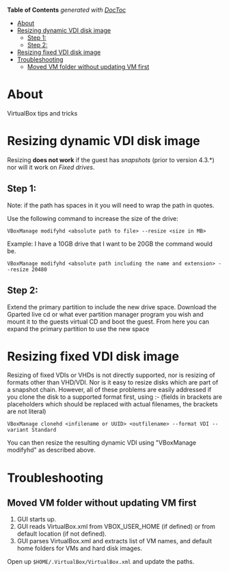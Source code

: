 <!-- START doctoc generated TOC please keep comment here to allow auto update -->
<!-- DON'T EDIT THIS SECTION, INSTEAD RE-RUN doctoc TO UPDATE -->
**Table of Contents**  *generated with [DocToc](https://github.com/thlorenz/doctoc)*

- [About](#about)
- [Resizing dynamic VDI disk image](#resizing-dynamic-vdi-disk-image)
  - [Step 1:](#step-1)
  - [Step 2:](#step-2)
- [Resizing fixed VDI disk image](#resizing-fixed-vdi-disk-image)
- [Troubleshooting](#troubleshooting)
  - [Moved VM folder without updating VM first](#moved-vm-folder-without-updating-vm-first)

<!-- END doctoc generated TOC please keep comment here to allow auto update -->

# About

VirtualBox tips and tricks

# Resizing dynamic VDI disk image

Resizing **does not work** if the guest has *snapshots* (prior to version 4.3.*) nor will it work on *Fixed drives*.

## Step 1:

Note: if the path has spaces in it you will need to wrap the path in quotes.
   
Use the following command to increase the size of the drive:

```
VBoxManage modifyhd <absolute path to file> --resize <size in MB>
````

Example: I have a 10GB drive that I want to be 20GB the command would be.

```
VBoxManage modifyhd <absolute path including the name and extension> --resize 20480
```

## Step 2:

Extend the primary partition to include the new drive space. Download the Gparted live cd or what ever partition manager program you wish and mount it to the guests virtual CD and boot the guest.
From here you can expand the primary partition to use the new space

# Resizing fixed VDI disk image

Resizing of fixed VDIs or VHDs is not directly supported, nor is resizing of formats other than VHD/VDI. Nor is it easy to resize disks which are part of a snapshot chain. However, all of these problems are easily addressed if you clone the disk to a supported format first, using :-
(fields in brackets are placeholders which should be replaced with actual filenames, the brackets are not literal)

```
VBoxManage clonehd <infilename or UUID> <outfilename> --format VDI --variant Standard
```

You can then resize the resulting dynamic VDI using "VBoxManage modifyhd" as described above.

# Troubleshooting

## Moved VM folder without updating VM first

1. GUI starts up.
2. GUI reads VirtualBox.xml from VBOX_USER_HOME (if defined) or from default location (if not defined).
3. GUI parses VirtualBox.xml and extracts list of VM names, and default home folders for VMs and hard disk images.

Open up `$HOME/.VirtualBox/VirtualBox.xml` and update the paths.
